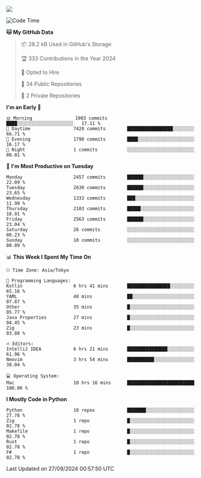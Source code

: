 ![](https://komarev.com/ghpvc/?username=kitagawa-hr)

<!--START_SECTION:waka-->
![Code Time](http://img.shields.io/badge/Code%20Time-1%2C079%20hrs%2039%20mins-blue)

**🐱 My GitHub Data** 

> 📦 28.2 kB Used in GitHub's Storage 
 > 
> 🏆 333 Contributions in the Year 2024
 > 
> 💼 Opted to Hire
 > 
> 📜 34 Public Repositories 
 > 
> 🔑 2 Private Repositories 
 > 
**I'm an Early 🐤** 

```text
🌞 Morning                1903 commits        ████░░░░░░░░░░░░░░░░░░░░░   17.11 % 
🌆 Daytime                7420 commits        █████████████████░░░░░░░░   66.71 % 
🌃 Evening                1798 commits        ████░░░░░░░░░░░░░░░░░░░░░   16.17 % 
🌙 Night                  1 commits           ░░░░░░░░░░░░░░░░░░░░░░░░░   00.01 % 
```
📅 **I'm Most Productive on Tuesday** 

```text
Monday                   2457 commits        ██████░░░░░░░░░░░░░░░░░░░   22.09 % 
Tuesday                  2630 commits        ██████░░░░░░░░░░░░░░░░░░░   23.65 % 
Wednesday                1333 commits        ███░░░░░░░░░░░░░░░░░░░░░░   11.99 % 
Thursday                 2103 commits        █████░░░░░░░░░░░░░░░░░░░░   18.91 % 
Friday                   2563 commits        ██████░░░░░░░░░░░░░░░░░░░   23.04 % 
Saturday                 26 commits          ░░░░░░░░░░░░░░░░░░░░░░░░░   00.23 % 
Sunday                   10 commits          ░░░░░░░░░░░░░░░░░░░░░░░░░   00.09 % 
```


📊 **This Week I Spent My Time On** 

```text
🕑︎ Time Zone: Asia/Tokyo

💬 Programming Languages: 
Kotlin                   6 hrs 41 mins       ████████████████░░░░░░░░░   65.16 % 
YAML                     48 mins             ██░░░░░░░░░░░░░░░░░░░░░░░   07.87 % 
Other                    35 mins             █░░░░░░░░░░░░░░░░░░░░░░░░   05.77 % 
Java Properties          27 mins             █░░░░░░░░░░░░░░░░░░░░░░░░   04.45 % 
Zig                      23 mins             █░░░░░░░░░░░░░░░░░░░░░░░░   03.88 % 

🔥 Editors: 
IntelliJ IDEA            6 hrs 21 mins       ███████████████░░░░░░░░░░   61.96 % 
Neovim                   3 hrs 54 mins       ██████████░░░░░░░░░░░░░░░   38.04 % 

💻 Operating System: 
Mac                      10 hrs 16 mins      █████████████████████████   100.00 % 
```

**I Mostly Code in Python** 

```text
Python                   10 repos            ███████░░░░░░░░░░░░░░░░░░   27.78 % 
Zig                      1 repo              █░░░░░░░░░░░░░░░░░░░░░░░░   02.78 % 
Makefile                 1 repo              █░░░░░░░░░░░░░░░░░░░░░░░░   02.78 % 
Rust                     1 repo              █░░░░░░░░░░░░░░░░░░░░░░░░   02.78 % 
F#                       1 repo              █░░░░░░░░░░░░░░░░░░░░░░░░   02.78 % 
```




 Last Updated on 27/09/2024 00:57:50 UTC
<!--END_SECTION:waka-->
